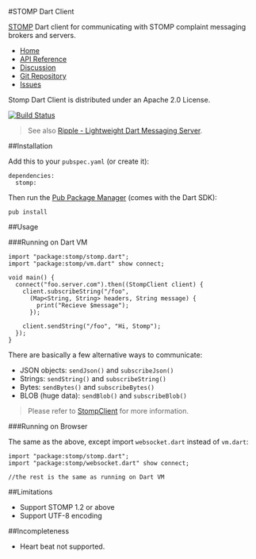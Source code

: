 #STOMP Dart Client

[STOMP](http://stomp.github.io/) Dart client for communicating with STOMP complaint messaging brokers and servers.

* [Home](http://rikulo.org)
* [API Reference](http://www.dartdocs.org/documentation/stomp/0.7.3)
* [Discussion](http://stackoverflow.com/questions/tagged/rikulo)
* [Git Repository](https://github.com/rikulo/stomp)
* [Issues](https://github.com/rikulo/stomp/issues)

Stomp Dart Client is distributed under an Apache 2.0 License.

[![Build Status](https://drone.io/github.com/rikulo/stomp/status.png)](https://drone.io/github.com/rikulo/stomp/latest)

> See also [Ripple - Lightweight Dart Messaging Server](https://github.com/rikulo/ripple).

##Installation

Add this to your `pubspec.yaml` (or create it):

    dependencies:
      stomp:

Then run the [Pub Package Manager](http://pub.dartlang.org/doc) (comes with the Dart SDK):

    pub install

##Usage

###Running on Dart VM

    import "package:stomp/stomp.dart";
    import "package:stomp/vm.dart" show connect;

    void main() {
      connect("foo.server.com").then((StompClient client) {
        client.subscribeString("/foo",
          (Map<String, String> headers, String message) {
            print("Recieve $message");
          });

        client.sendString("/foo", "Hi, Stomp");
      });
    }

There are basically a few alternative ways to communicate:

* JSON objects: `sendJson()` and `subscribeJson()`
* Strings: `sendString()` and `subscribeString()`
* Bytes: `sendBytes()` and `subscribeBytes()`
* BLOB (huge data): `sendBlob()` and `subscribeBlob()`

> Please refer to [StompClient](http://api.rikulo.org/stomp/latest/stomp/StompClient.html) for more information.

###Running on Browser

The same as the above, except import `websocket.dart` instead of `vm.dart`:

    import "package:stomp/stomp.dart";
    import "package:stomp/websocket.dart" show connect;

    //the rest is the same as running on Dart VM

##Limitations

* Support STOMP 1.2 or above
* Support UTF-8 encoding

##Incompleteness

* Heart beat not supported.
